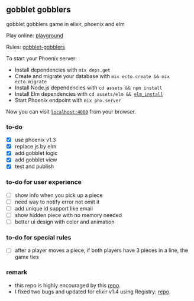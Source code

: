 ## gobblet gobblers
gobblet gobblers game in elixir, phoenix and elm

Play online: [playground](https://immense-fjord-94074.herokuapp.com/)

Rules: [gobblet-gobblers](https://github.com/cjen07/gobblet-gobblers/blob/master/rules/gobblet%20gobblers%20rules.pdf)

To start your Phoenix server:

  * Install dependencies with `mix deps.get`
  * Create and migrate your database with `mix ecto.create && mix ecto.migrate`
  * Install Node.js dependencies with `cd assets && npm install`
  * Install Elm dependencies with `cd assets/elm && `[`elm_install`](https://github.com/gdotdesign/elm-github-install)
  * Start Phoenix endpoint with `mix phx.server`

Now you can visit [`localhost:4000`](http://localhost:4000) from your browser.

### to-do
- [x] use phoenix v1.3
- [x] replace js by elm
- [x] add gobblet logic
- [x] add gobblet view
- [x] test and publish

### to-do for user experience
- [ ] show info when you pick up a piece
- [ ] need way to notify error not omit it
- [ ] add unique id support like email
- [ ] show hidden piece with no memory needed
- [ ] better ui design with color and animation

### to-do for special rules
- [ ] after a player moves a piece, if both players have 3 pieces in a line, the game ties

### remark
* this repo is highly encouraged by this [repo](https://github.com/ventsislaf/talks).
* I fixed two bugs and updated for elixir v1.4 using Registry: [repo](https://github.com/cjen07/from_tictactoe_to_gobblet).
